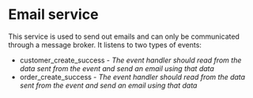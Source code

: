 # Email service
This service is used to send out emails and can only be communicated through a message broker. It listens to two types of events:
  * customer_create_success - _The event handler should read from the data sent from the event and send an email using that data_
  * order_create_success - _The event handler should read from the data sent from the event and send an email using that data_
